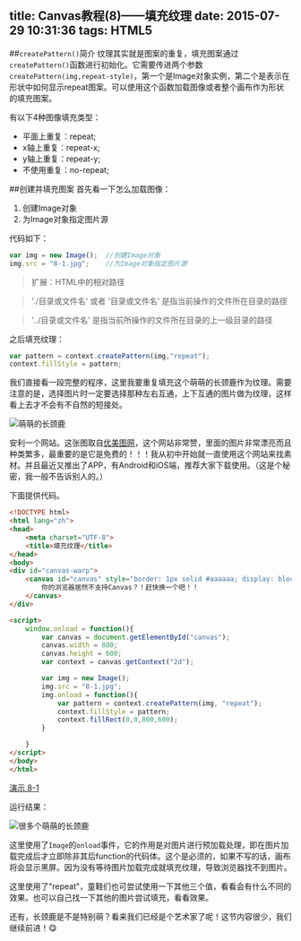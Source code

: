 title: Canvas教程(8)——填充纹理
date: 2015-07-29 10:31:36
tags: HTML5
---
##`createPattern()`简介
纹理其实就是图案的重复，填充图案通过`createPattern()`函数进行初始化。它需要传进两个参数`createPattern(img,repeat-style)`，第一个是Image对象实例，第二个是表示在形状中如何显示repeat图案。可以使用这个函数加载图像或者整个画布作为形状的填充图案。

有以下4种图像填充类型：

* 平面上重复：repeat;
* x轴上重复：repeat-x;
* y轴上重复：repeat-y;
* 不使用重复：no-repeat;

<!--more-->

##创建并填充图案
首先看一下怎么加载图像：

1. 创建Image对象
2. 为Image对象指定图片源

代码如下：

```JavaScript
var img = new Image();	//创建Image对象
img.src = "8-1.jpg";    //为Image对象指定图片源
```

> 扩展：HTML中的相对路径

> './目录或文件名' 或者 '目录或文件名' 是指当前操作的文件所在目录的路径

> '../目录或文件名' 是指当前所操作的文件所在目录的上一级目录的路径

之后填充纹理：

```JavaScript
var pattern = context.createPattern(img,"repeat");
context.fillStyle = pattern;
```

我们直接看一段完整的程序，这里我要重复填充这个萌萌的长颈鹿作为纹理。需要注意的是，选择图片时一定要选择那种左右互通，上下互通的图片做为纹理，这样看上去才不会有不自然的短接处。

![萌萌的长颈鹿](http://7xkcl8.com1.z0.glb.clouddn.com/edu8-1.jpg)

安利一个网站。这张图取自[优美图网](http://topit.me)，这个网站非常赞，里面的图片非常漂亮而且种类繁多，最重要的是它是免费的！！！我从初中开始就一直使用这个网站来找素材。并且最近又推出了APP，有Android和iOS端，推荐大家下载使用。（这是个秘密，我一般不告诉别人的。）

下面提供代码。

```HTML
<!DOCTYPE html>
<html lang="zh">
<head>
    <meta charset="UTF-8">
    <title>填充纹理</title>
</head>
<body>
<div id="canvas-warp">
    <canvas id="canvas" style="border: 1px solid #aaaaaa; display: block; margin: 50px auto;">
        你的浏览器居然不支持Canvas？！赶快换一个吧！！
    </canvas>
</div>

<script>
    window.onload = function(){
        var canvas = document.getElementById("canvas");
        canvas.width = 800;
        canvas.height = 600;
        var context = canvas.getContext("2d");

        var img = new Image();
        img.src = "8-1.jpg";
        img.onload = function(){
            var pattern = context.createPattern(img, "repeat");
            context.fillStyle = pattern;
            context.fillRect(0,0,800,600);
        }

    }
</script>
</body>
</html>
```

[演示 8-1](http://airingursb.github.io/canvas/Canvas/8/8-1.html)

运行结果：

![很多个萌萌的长颈鹿](http://7xkcl8.com1.z0.glb.clouddn.com/edu8-2.png-html.jpg)

这里使用了`Image`的`onload`事件，它的作用是对图片进行预加载处理，即在图片加载完成后才立即除非其后function的代码体。这个是必须的，如果不写的话，画布将会显示黑屏。因为没有等待图片加载完成就填充纹理，导致浏览器找不到图片。

这里使用了"repeat"，童鞋们也可尝试使用一下其他三个值，看看会有什么不同的效果。也可以自己找一下其他的图片尝试填充，看看效果。

还有，长颈鹿是不是特别萌？看来我们已经是个艺术家了呢！这节内容很少，我们继续前进！😋